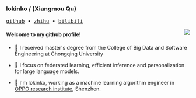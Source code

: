 <h3 align="left"> lokinko / (Xiangmou Qu) </h3>

<p align="left">
  <samp>
    <a href="https://github.com/lokinko">github</a> ∙ 
    <a href="https://www.zhihu.com/people/lokinko">zhihu</a> ∙
    <a href="https://space.bilibili.com/8211673">bilibili</a>
  </samp>
</p>

<a href="https://github.com/anuraghazra/github-readme-stats">
  <img align="right" src="https://github-readme-stats.vercel.app/api?username=lokinko&show_icons=true&theme=aura_dark" />
</a>

#### Welcome to my github profile!

<!-- languages:start -->
<!-- prettier-ignore-start -->
<!-- markdownlint-disable -->

- 🌱 I received master's degree from the College of Big Data and Software Engineering at Chongqing University

- 🐯 I focus on federated learning, efficient inference and personalization for large language models.

- 🌻 I'm lokinko, working as a machine learning algorithm engineer in [OPPO research institute](https://www.oppo.com/en/), Shenzhen.

<!-- markdownlint-restore -->
<!-- prettier-ignore-end -->
<!-- languages:end -->
